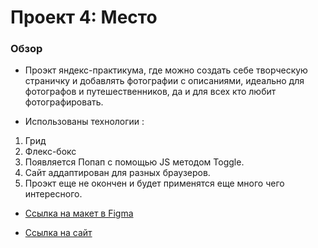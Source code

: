 # Проект 4: Место

### Обзор

* Проэкт яндекс-практикума, где можно создать себе творческую страничку и добавлять фотографии с описаниями, идеально для фотографов и путешественников, да и для всех кто любит фотографировать.

* Использованы технологии :
 1. Грид
 2. Флекс-бокс
 3. Появляется Попап с помощью JS методом Toggle.
 4. Сайт аддаптирован для разных браузеров.
 5. Проэкт еще не окончен и будет применятся еще много чего интересного.


* [Ссылка на макет в Figma](https://www.figma.com/file/StZjf8HnoeLdiXS7dYrLAh/JavaScript.-Sprint-4)

* [Ссылка на сайт](https://mgerikos.github.io/mesto/)




